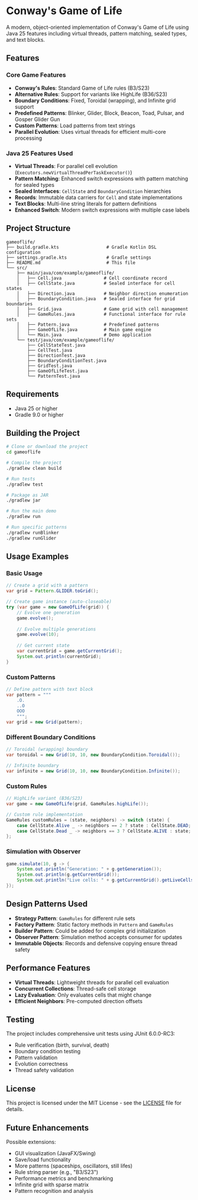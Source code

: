 # Conway's Game of Life

A modern, object-oriented implementation of Conway's Game of Life using Java 25 features including virtual threads, pattern matching, sealed types, and text blocks.

## Features

### Core Game Features
- **Conway's Rules**: Standard Game of Life rules (B3/S23)
- **Alternative Rules**: Support for variants like HighLife (B36/S23)
- **Boundary Conditions**: Fixed, Toroidal (wrapping), and Infinite grid support
- **Predefined Patterns**: Blinker, Glider, Block, Beacon, Toad, Pulsar, and Gosper Glider Gun
- **Custom Patterns**: Load patterns from text strings
- **Parallel Evolution**: Uses virtual threads for efficient multi-core processing

### Java 25 Features Used
- **Virtual Threads**: For parallel cell evolution (`Executors.newVirtualThreadPerTaskExecutor()`)
- **Pattern Matching**: Enhanced switch expressions with pattern matching for sealed types
- **Sealed Interfaces**: `CellState` and `BoundaryCondition` hierarchies
- **Records**: Immutable data carriers for `Cell` and state implementations
- **Text Blocks**: Multi-line string literals for pattern definitions
- **Enhanced Switch**: Modern switch expressions with multiple case labels

## Project Structure

```
gameoflife/
├── build.gradle.kts                  # Gradle Kotlin DSL configuration
├── settings.gradle.kts               # Gradle settings
├── README.md                         # This file
└── src/
    ├── main/java/com/example/gameoflife/
    │   ├── Cell.java                # Cell coordinate record
    │   ├── CellState.java           # Sealed interface for cell states
    │   ├── Direction.java           # Neighbor direction enumeration
    │   ├── BoundaryCondition.java   # Sealed interface for grid boundaries
    │   ├── Grid.java                # Game grid with cell management
    │   ├── GameRules.java           # Functional interface for rule sets
    │   ├── Pattern.java             # Predefined patterns
    │   ├── GameOfLife.java          # Main game engine
    │   └── Main.java                # Demo application
    └── test/java/com/example/gameoflife/
        ├── CellStateTest.java
        ├── CellTest.java
        ├── DirectionTest.java
        ├── BoundaryConditionTest.java
        ├── GridTest.java
        ├── GameOfLifeTest.java
        └── PatternTest.java

```

## Requirements

- Java 25 or higher
- Gradle 9.0 or higher

## Building the Project

```bash
# Clone or download the project
cd gameoflife

# Compile the project
./gradlew clean build

# Run tests
./gradlew test

# Package as JAR
./gradlew jar

# Run the main demo
./gradlew run

# Run specific patterns
./gradlew runBlinker
./gradlew runGlider
```

## Usage Examples

### Basic Usage

```java
// Create a grid with a pattern
var grid = Pattern.GLIDER.toGrid();

// Create game instance (auto-closeable)
try (var game = new GameOfLife(grid)) {
    // Evolve one generation
    game.evolve();
    
    // Evolve multiple generations
    game.evolve(10);
    
    // Get current state
    var currentGrid = game.getCurrentGrid();
    System.out.println(currentGrid);
}
```

### Custom Patterns

```java
// Define pattern with text block
var pattern = """
    .O.
    ..O
    OOO
    """;
var grid = new Grid(pattern);
```

### Different Boundary Conditions

```java
// Toroidal (wrapping) boundary
var toroidal = new Grid(10, 10, new BoundaryCondition.Toroidal());

// Infinite boundary
var infinite = new Grid(10, 10, new BoundaryCondition.Infinite());
```

### Custom Rules

```java
// HighLife variant (B36/S23)
var game = new GameOfLife(grid, GameRules.highLife());

// Custom rule implementation
GameRules customRules = (state, neighbors) -> switch (state) {
    case CellState.Alive _ -> neighbors == 2 ? state : CellState.DEAD;
    case CellState.Dead _ -> neighbors == 3 ? CellState.ALIVE : state;
};
```

### Simulation with Observer

```java
game.simulate(10, g -> {
    System.out.println("Generation: " + g.getGeneration());
    System.out.println(g.getCurrentGrid());
    System.out.println("Live cells: " + g.getCurrentGrid().getLiveCells().size());
});
```

## Design Patterns Used

- **Strategy Pattern**: `GameRules` for different rule sets
- **Factory Pattern**: Static factory methods in `Pattern` and `GameRules`
- **Builder Pattern**: Could be added for complex grid initialization
- **Observer Pattern**: Simulation method accepts consumer for updates
- **Immutable Objects**: Records and defensive copying ensure thread safety

## Performance Features

- **Virtual Threads**: Lightweight threads for parallel cell evaluation
- **Concurrent Collections**: Thread-safe cell storage
- **Lazy Evaluation**: Only evaluates cells that might change
- **Efficient Neighbors**: Pre-computed direction offsets

## Testing

The project includes comprehensive unit tests using JUnit 6.0.0-RC3:
- Rule verification (birth, survival, death)
- Boundary condition testing
- Pattern validation
- Evolution correctness
- Thread safety validation

## License

This project is licensed under the MIT License - see the [LICENSE](LICENSE) file for details.

## Future Enhancements

Possible extensions:
- GUI visualization (JavaFX/Swing)
- Save/load functionality
- More patterns (spaceships, oscillators, still lifes)
- Rule string parser (e.g., "B3/S23")
- Performance metrics and benchmarking
- Infinite grid with sparse matrix
- Pattern recognition and analysis
```
